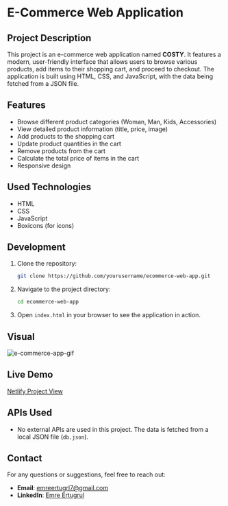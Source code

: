 # E-Commerce Web Application

## Project Description

This project is an e-commerce web application named **COSTY**. It features a modern, user-friendly interface that allows users to browse various products, add items to their shopping cart, and proceed to checkout. The application is built using HTML, CSS, and JavaScript, with the data being fetched from a JSON file.

## Features

- Browse different product categories (Woman, Man, Kids, Accessories)
- View detailed product information (title, price, image)
- Add products to the shopping cart
- Update product quantities in the cart
- Remove products from the cart
- Calculate the total price of items in the cart
- Responsive design

## Used Technologies

- HTML
- CSS
- JavaScript
- Boxicons (for icons)

## Development

1. Clone the repository:
   ```bash
   git clone https://github.com/yourusername/ecommerce-web-app.git
   ```
2. Navigate to the project directory:
   ```bash
   cd ecommerce-web-app
   ```
3. Open `index.html` in your browser to see the application in action.

## Visual

<img src="/images/e-commerce.gif" alt="e-commerce-app-gif">

## Live Demo

<a href="https://costyapp.netlify.app/">Netlify Project View</a>

## APIs Used

- No external APIs are used in this project. The data is fetched from a local JSON file (`db.json`).

## Contact

For any questions or suggestions, feel free to reach out:

- **Email**: emreertugrl7@gmail.com
- **LinkedIn**: [Emre Ertugrul](https://www.linkedin.com/in/emreertugrul7/)
